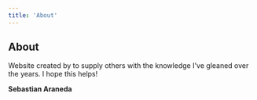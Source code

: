 ```yaml
---
title: 'About'
---
```


## About

Website created by to supply others with the knowledge I've gleaned over the years. I hope this helps!

**Sebastian Araneda**
